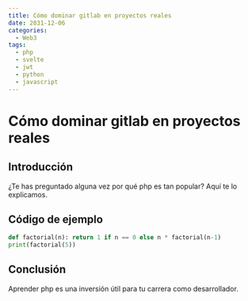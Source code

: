 ```yaml
---
title: Cómo dominar gitlab en proyectos reales
date: 2031-12-06
categories:
  - Web3
tags:
  - php
  - svelte
  - jwt
  - python
  - javascript
---
```


# Cómo dominar gitlab en proyectos reales

## Introducción

¿Te has preguntado alguna vez por qué php es tan popular? Aquí te lo explicamos.

## Código de ejemplo

```python
def factorial(n): return 1 if n == 0 else n * factorial(n-1)
print(factorial(5))
```

## Conclusión

Aprender php es una inversión útil para tu carrera como desarrollador.